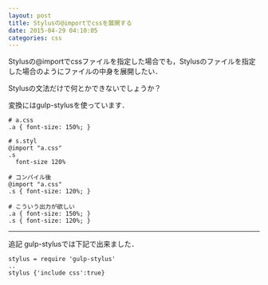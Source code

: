 ```yaml
---
layout: post
title: Stylusの@importでcssを展開する
date: 2015-04-29 04:10:05
categories: css
---
```

<p>Stylusの@importでcssファイルを指定した場合でも，Stylusのファイルを指定した場合のようにファイルの中身を展開したい．</p>

<p>Stylusの文法だけで何とかできないでしょうか？</p>

<p>変換にはgulp-stylusを使っています．</p>

<pre><code># a.css
.a { font-size: 150%; }

# s.styl
@import "a.css"
.s
  font-size 120%

# コンパイル後
@import "a.css"
.s { font-size: 120%; }

# こういう出力が欲しい
.a { font-size: 150%; }
.s { font-size: 120%; }
</code></pre>

<hr>

<p>追記 gulp-stylusでは下記で出来ました．</p>

<pre><code>stylus = require 'gulp-stylus'
..
stylus {'include css':true}
</code></pre>
